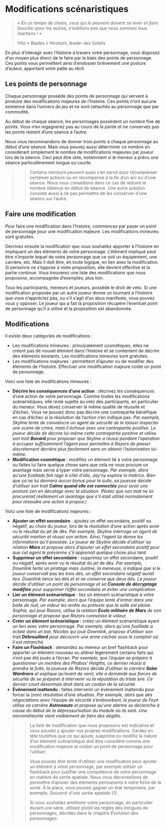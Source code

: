 # Modifications scénaristiques

> *« En ce temps de chaos, ceux qui le peuvent doivent se lever et faire bouclier pour les autres, n’oublions pas que nous sommes tous martiens ! »*
>
> Hito « Blades » Hirotomi, leader des Soleils

En plus d’interagir avec l’histoire à travers votre personnage, vous disposez d’un moyen plus direct de le faire par le biais des points de personnage. Ces points vous permettent ainsi d’endosser brièvement une posture d’auteur, apportant votre patte au récit.

## Les points de personnage

Chaque personnage possède des points de personnage qui servent à produire des modifications majeures de l’histoire. Ces points n’ont aucune existence dans l’univers du jeu et ne sont rattachés au personnage que par commodité.

Au début de chaque séance, les personnages possèdent un nombre fixe de points. Vous n’en regagnerez pas au cours de la partie et ne conservez pas les points restant d’une séance à l’autre.

Nous vous recommandons de donner trois points à chaque personnage au début d’une séance. Mais vous pouvez aussi déterminer ce nombre en considérant simplement le nombre de modifications majeures par joueur lors de la séance. Ceci peut être utile, notamment si le meneur a prévu une séance particulièrement longue ou courte.

>> Certains meneurs peuvent aussi s’en servir pour récompenser certaines actions ou en récompense à la fin d’un arc ou d’une séance. Nous vous conseillons dans ce cas de réduire le nombre obtenus en début de séance. Une autre solution consiste aussi à ne pas permettre de les conserver d’une séance sur l’autre.

## Faire une modification

Pour faire une modification dans l’histoire, commencez par payer un point de personnage pour une modification majeure. Les modifications mineures sont gratuites.

Décrivez ensuite la modification que vous souhaitez apporter à l’histoire en impliquant un des éléments de votre personnage. L’élément impliqué peut être n’importe lequel de votre personnage que ce soit un équipement, une carrière, etc. Mais il doit être, en toute logique, en lien avec la modification. Si personne ne s’oppose à votre proposition, elle devient effective et la partie continue. Vous trouverez une liste des modifications que nous proposons, accompagnée d’exemples, plus loin.

Tous les participants, meneurs et joueurs, possède le droit de veto. Si une modification proposée par un autre joueur donne un tournant à l’histoire que vous n’appréciez pas, ou s’il s’agit d’un abus manifeste, vous pouvez vous y opposer. Le joueur qui a fait la proposition récupère l’éventuel point de personnage qu’il a utilisé et la proposition est abandonnée.

## Modifications

Il existe deux catégories de modifications :
* Les modifications mineures : principalement cosmétiques, elles ne créent pas de nouvel élément dans l’histoire et se contentent de décrire des éléments existants. Les modifications mineures sont gratuites.
* Les modifications majeures : permettent d’ajouter ou de modifier des éléments de l’histoire. Effectuer une modification majeure coûte un point de personnage.

Voici une liste de modifications mineures :
* **Décrire les conséquences d’une action** : décrivez les conséquences d’une action de votre personnage. Comme toutes les modifications scénaristiques, elle reste sujette au veto des participants, en particulier du meneur. Vous devez conserver la même qualité de réussite et d’échec. Vous ne pouvez donc pas décrire une contrepartie bénéfique en cas d’échec si la résolution de l’action n’en indique pas. *Par exemple, Skyline tente de convaincre un agent de sécurité de le laisser inspecter une scène de crime, mais il échoue avec une contrepartie positive. Le joueur décide de décrire lui-même cette contrepartie positive et utilise son trait **Bavard** pour proposer que Skyline a réussi pendant l’opération à occuper suffisamment l’agent pour permettre à Razors de passer discrètement derrière plus facilement sans en obtenir l’autorisation lui-même.*
* **Modification cosmétique** : modifiez un élément lié à votre personnage ou faites lui faire quelque chose sans que cela ne vous procure un avantage mais serve à typer votre personnage. *Par exemple, alors qu’une fusillade fait rage à côté d’elle, Jay'ny explore la matrice. Bien que ça ne lui donnera aucun bonus pour la suite, sa joueuse décide d’utiliser son trait **Calme quand elle est connectée** pour avoir une posture zen en décalage avec la situation. (Notez que son trait ne lui procurerait réellement un avantage que s’il était utilisé normalement pour résoudre une action à propos.)*

Voici une liste de modifications majeures :
* **Ajouter un effet secondaire** : ajoutez un effet secondaire, positif ou négatif, au choix du joueur, lors de la résolution d’une action après avoir vu le résultat du jet de dés. *Par exemple, Skyline interroge un agent de sécurité martien et réussi son action. Ainsi, l’agent lui donne les informations qu’il possède. Le joueur de Skyline décide d’utiliser sa relation **Mars** et propose alors d’ajouter un effet secondaire positif pour que cet agent le prévienne s’il apprenait quelque chose plus tard.*
* **Supprimer un effet secondaire** : supprimez un effet secondaire, positif ou négatif, après avoir vu le résultat du jet de dés. *Par exemple, Downlink tente un piratage mais Justine, la meneuse, a indiqué que si le joueur conservait pas les trois dés, un effet secondaire négatif aurait lieu. Downlink lance les dés et et ne conserve que deux dés. Le joueur décide d’utiliser un point de personnage et sa **Console de décryptage modifiée** pour supprimer l’effet secondaire et éviter une complication.*
* **Lier un élément scénaristique** : liez un élément scénaristique à votre personnage. *Par exemple, alors que l’équipe tente d’entrer dans une boîte de nuit, un videur les arrête au prétexte que la salle est pleine. Sophie, qui joue Razors, utilise la relation **École militaire de Mars** de son personnage et propose que Razors connaisse le videur.*
* **Créer un élément scénaristique** : créez un élément scénaristique ayant un lien avec votre personnage. *Par exemple, alors qu’une fusillade a éclaté dans un bar, Nicolas qui joue Downlink, propose d’utiliser son trait **Débrouillard** pour découvrir une arme cachée sous le comptoir où il est retranché.*
* **Faire un Flashback** : demandez au meneur un bref flashback pour apporter un élément nouveau ou altérer légèrement certains faits qui n’ont pas été joués à l’écran. *Par exemple, que l’équipe se prépare à questionner un membre des Phobos’ Heigths, ce dernier réussi à prendre la fuite, la joueuse de Razors décide d’utiliser la carrière **Solar Wardners** et explique qu’avant de venir, elle a demandé aux forces de sécurité de se préparer à intervenir vu la réputation du triste sire. Ce dernier court désormais droit dans un cordon de la sécurité.*
* **Événement inattendu** : faites intervenir un événement inattendu pour forcer la (non) résolution d’une situation. *Par exemple, alors que des négociations avec l’équipe de sécurité s’embourbent, le joueur de Feyn utilise sa carrière **Astronaute** et propose qu’une alarme se déclenche à cause du début de la dépressurisation du module où ils sont. Une micrométéorite vient visiblement de faire des dégâts.*

>> La liste de modification que nous proposons est indicative et vous pouvez y ajouter vos propres modifications. Gardez en tête toutefois que ce qui ajoute, supprime ou modifie la nature d’un élément scénaristique doit être considéré comme une modification majeure et coûter un point de personnage pour l’utiliser.
>>
>> Vous pouvez être tenté d’utiliser une modification pour ajouter un élément à votre personnage, par exemple utiliser un flashback pour justifier une compétence de votre personnage en matière de sortie spatiale. Nous vous déconseillons de permettre d’ajouter des éléments permanents à votre fiche de la sorte. À la place, vous pouvez gagner un état temporaire, par exemple, *Souvenir d’une sortie spatiale (1)*.
>>
>> Si vous souhaitez améliorer votre personnage, en particulier durant une série, utilisez plutôt les règles des intrigues de personnages, décrites dans le chapitre *Évolution des personnages*.
